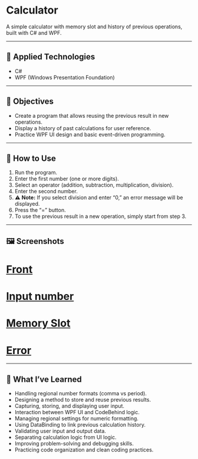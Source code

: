 # Calculator

A simple calculator with memory slot and history of previous operations, built with C# and WPF.

---

## 📌 Applied Technologies
- C#
- WPF (Windows Presentation Foundation)

---

## 🎯 Objectives
- Create a program that allows reusing the previous result in new operations.
- Display a history of past calculations for user reference.
- Practice WPF UI design and basic event-driven programming.

---

## 🚀 How to Use
1. Run the program.
2. Enter the first number (one or more digits).
3. Select an operator (addition, subtraction, multiplication, division).
4. Enter the second number.
5. ⚠️ **Note:** If you select division and enter “0,” an error message will be displayed.
6. Press the “=” button.
7. To use the previous result in a new operation, simply start from step 3.

---

## 🖼️ Screenshots

# [Front](https://github.com/dev-prado89/Calculator/blob/main/images/Front.png?raw=true)

# [Input number](https://github.com/dev-prado89/Calculator/blob/main/images/Calc.png?raw=true)

# [Memory Slot](https://github.com/dev-prado89/Calculator/blob/main/images/Calc_Mem.png?raw=true)

# [Error](https://github.com/dev-prado89/Calculator/blob/main/images/Error.png?raw=true)

---

## 🧠 What I’ve Learned
- Handling regional number formats (comma vs period).
- Designing a method to store and reuse previous results.
- Capturing, storing, and displaying user input.
- Interaction between WPF UI and CodeBehind logic.
- Managing regional settings for numeric formatting.
- Using DataBinding to link previous calculation history.
- Validating user input and output data.
- Separating calculation logic from UI logic.
- Improving problem-solving and debugging skills.
- Practicing code organization and clean coding practices.
